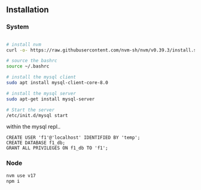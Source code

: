 ## Installation


### System
```bash

# install nvm
curl -o- https://raw.githubusercontent.com/nvm-sh/nvm/v0.39.3/install.sh | bash

# source the bashrc
source ~/.bashrc

# install the mysql client
sudo apt install mysql-client-core-8.0

# install the mysql server
sudo apt-get install mysql-server

# Start the server
/etc/init.d/mysql start
```
within the mysql repl..
```mysql
CREATE USER 'f1'@'localhost' IDENTIFIED BY 'temp';
CREATE DATABASE f1_db;
GRANT ALL PRIVILEGES ON f1_db TO 'f1'; 
```

### Node 
```bash
nvm use v17
npm i 
```



